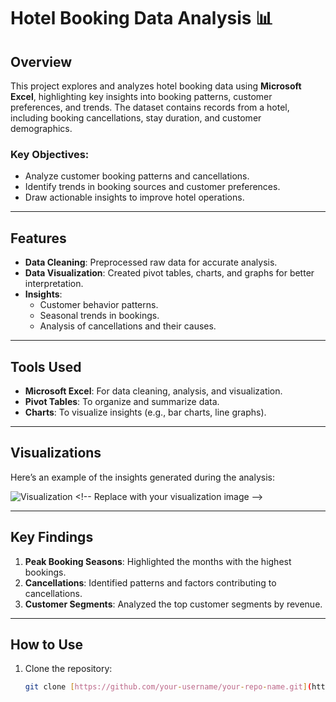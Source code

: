 # Hotel Booking Data Analysis 📊

## Overview
This project explores and analyzes hotel booking data using **Microsoft Excel**, highlighting key insights into booking patterns, customer preferences, and trends. The dataset contains records from a hotel, including booking cancellations, stay duration, and customer demographics.

### Key Objectives:
- Analyze customer booking patterns and cancellations.
- Identify trends in booking sources and customer preferences.
- Draw actionable insights to improve hotel operations.

---

## Features
- **Data Cleaning**: Preprocessed raw data for accurate analysis.
- **Data Visualization**: Created pivot tables, charts, and graphs for better interpretation.
- **Insights**:
  - Customer behavior patterns.
  - Seasonal trends in bookings.
  - Analysis of cancellations and their causes.

---

## Tools Used
- **Microsoft Excel**: For data cleaning, analysis, and visualization.
- **Pivot Tables**: To organize and summarize data.
- **Charts**: To visualize insights (e.g., bar charts, line graphs).

---

## Visualizations
Here’s an example of the insights generated during the analysis:

![Visualization]([https://via.placeholder.com/800x400.png?text=Sample+Visualization](https://drive.google.com/file/d/1BJycbFA-scf3mvKVshtCgtdp2CV08iJl/view?usp=sharing)) <!-- Replace with your visualization image -->

---

## Key Findings
1. **Peak Booking Seasons**: Highlighted the months with the highest bookings.
2. **Cancellations**: Identified patterns and factors contributing to cancellations.
3. **Customer Segments**: Analyzed the top customer segments by revenue.

---

## How to Use
1. Clone the repository:
   ```bash
   git clone [https://github.com/your-username/your-repo-name.git](https://github.com/ansh2608/Data-Analysis.git)

